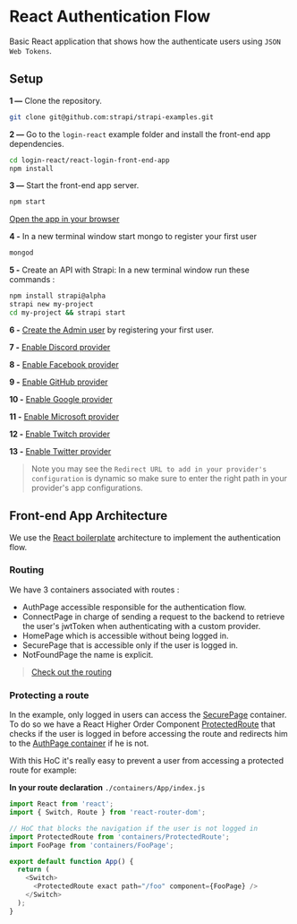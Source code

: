 # React Authentication Flow

Basic React application that shows how the authenticate users using `JSON Web Tokens`.

## Setup

**1 —** Clone the repository.

```bash
git clone git@github.com:strapi/strapi-examples.git
```

**2 —** Go to the `login-react` example folder and install the front-end app dependencies.

```bash
cd login-react/react-login-front-end-app
npm install
```

**3 —** Start the front-end app server.

```bash
npm start
```

[Open the app in your browser](http://localhost:3000)

**4 -** In a new terminal window start mongo to register your first user

```bash
mongod
```

**5 -** Create an API with Strapi:
In a new terminal window run these commands :

```bash
npm install strapi@alpha
strapi new my-project
cd my-project && strapi start
```

**6 -** [Create the Admin user](http://localhost:1337/admin/plugins/users-permissions/auth/register) by registering your first user.

**7 -** [Enable Discord provider](./doc/discord_setup.md)

**8 -** [Enable Facebook provider](./doc/fb_setup.md)

**9 -** [Enable GitHub provider](./doc/github_setup.md)

**10 -** [Enable Google provider](./doc/google_setup.md)

**11 -** [Enable Microsoft provider](./doc/microsoft_setup.md)

**12 -** [Enable Twitch provider](./doc/twitch_setup.md)

**13 -** [Enable Twitter provider](./doc/twitter_setup.md)

> Note you may see the `Redirect URL to add in your provider's configuration` is dynamic so make sure to enter the right path in your provider's app configurations.

## Front-end App Architecture

We use the [React boilerplate](https://github.com/react-boilerplate/react-boilerplate) architecture to implement the authentication flow.

### Routing

We have 3 containers associated with routes :

- AuthPage accessible responsible for the authentication flow.
- ConnectPage in charge of sending a request to the backend to retrieve the user's jwtToken when authenticating with a custom provider.
- HomePage which is accessible without being logged in.
- SecurePage that is accessible only if the user is logged in.
- NotFoundPage the name is explicit.

> [Check out the routing](./react-login-front-end-app/app/containers/App/index.js)

### Protecting a route

In the example, only logged in users can access the [SecurePage](./react-login-front-end-app/app/containers/SecurePage/index.js) container. To do so we have a React Higher Order Component [ProtectedRoute](./react-login-front-end-app/app/containers/ProtectedRoute/index.js) that checks if the user is logged in before accessing the route and redirects him to the [AuthPage container](./react-login-front-end-app/app/containers/AuthPage/index.js) if he is not.

With this HoC it's really easy to prevent a user from accessing a protected route for example:

**In your route declaration** `./containers/App/index.js`

```js
import React from 'react';
import { Switch, Route } from 'react-router-dom';

// HoC that blocks the navigation if the user is not logged in
import ProtectedRoute from 'containers/ProtectedRoute';
import FooPage from 'containers/FooPage';

export default function App() {
  return (
    <Switch>
      <ProtectedRoute exact path="/foo" component={FooPage} />
    </Switch>
  );
}
```
